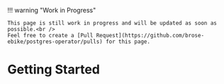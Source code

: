 !!! warning "Work in Progress"

    This page is still work in progress and will be updated as soon as possible.<br />
    Feel free to create a [Pull Request](https://github.com/brose-ebike/postgres-operator/pulls) for this page.

# Getting Started